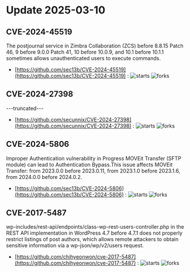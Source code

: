 # Update 2025-03-10
## CVE-2024-45519
 The postjournal service in Zimbra Collaboration (ZCS) before 8.8.15 Patch 46, 9 before 9.0.0 Patch 41, 10 before 10.0.9, and 10.1 before 10.1.1 sometimes allows unauthenticated users to execute commands.

- [https://github.com/sec13b/CVE-2024-45519](https://github.com/sec13b/CVE-2024-45519) :  ![starts](https://img.shields.io/github/stars/sec13b/CVE-2024-45519.svg) ![forks](https://img.shields.io/github/forks/sec13b/CVE-2024-45519.svg)


## CVE-2024-27398
---truncated---

- [https://github.com/secunnix/CVE-2024-27398](https://github.com/secunnix/CVE-2024-27398) :  ![starts](https://img.shields.io/github/stars/secunnix/CVE-2024-27398.svg) ![forks](https://img.shields.io/github/forks/secunnix/CVE-2024-27398.svg)


## CVE-2024-5806
 Improper Authentication vulnerability in Progress MOVEit Transfer (SFTP module) can lead to Authentication Bypass.This issue affects MOVEit Transfer: from 2023.0.0 before 2023.0.11, from 2023.1.0 before 2023.1.6, from 2024.0.0 before 2024.0.2.

- [https://github.com/sec13b/CVE-2024-5806](https://github.com/sec13b/CVE-2024-5806) :  ![starts](https://img.shields.io/github/stars/sec13b/CVE-2024-5806.svg) ![forks](https://img.shields.io/github/forks/sec13b/CVE-2024-5806.svg)


## CVE-2017-5487
 wp-includes/rest-api/endpoints/class-wp-rest-users-controller.php in the REST API implementation in WordPress 4.7 before 4.7.1 does not properly restrict listings of post authors, which allows remote attackers to obtain sensitive information via a wp-json/wp/v2/users request.

- [https://github.com/chihyeonwon/cve-2017-5487](https://github.com/chihyeonwon/cve-2017-5487) :  ![starts](https://img.shields.io/github/stars/chihyeonwon/cve-2017-5487.svg) ![forks](https://img.shields.io/github/forks/chihyeonwon/cve-2017-5487.svg)

